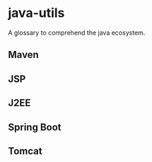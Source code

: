 # java-utils
A glossary to comprehend the java ecosystem.

## Maven
## JSP
## J2EE
## Spring Boot
## Tomcat
